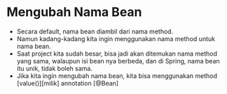 # Mengubah Nama Bean
- Secara default, nama bean diambil dari nama method.
- Namun kadang-kadang kita ingin menggunakan nama method untuk nama bean.
- Saat project kita sudah besar, bisa jadi akan ditemukan nama method yang sama, walaupun isi bean nya berbeda,
    dan di Spring, nama bean itu unik, tidak boleh sama.
- Jika kita ingin mengubah nama bean, kita bisa menggunakan method [value()][milik] annotation [@Bean]
